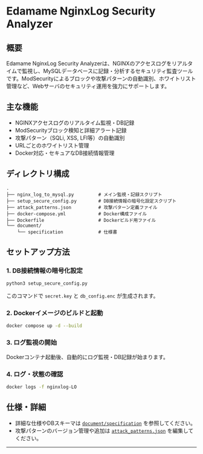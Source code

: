 # Edamame NginxLog Security Analyzer

## 概要
Edamame NginxLog Security Analyzerは、NGINXのアクセスログをリアルタイムで監視し、MySQLデータベースに記録・分析するセキュリティ監査ツールです。ModSecurityによるブロックや攻撃パターンの自動識別、ホワイトリスト管理など、Webサーバのセキュリティ運用を強力にサポートします。

## 主な機能
- NGINXアクセスログのリアルタイム監視・DB記録
- ModSecurityブロック検知と詳細アラート記録
- 攻撃パターン（SQLi, XSS, LFI等）の自動識別
- URLごとのホワイトリスト管理
- Docker対応・セキュアなDB接続情報管理

## ディレクトリ構成
```
.
├── nginx_log_to_mysql.py         # メイン監視・記録スクリプト
├── setup_secure_config.py        # DB接続情報の暗号化設定スクリプト
├── attack_patterns.json          # 攻撃パターン定義ファイル
├── docker-compose.yml            # Docker構成ファイル
├── Dockerfile                    # Dockerビルド用ファイル
└── document/
    └── specification             # 仕様書

```

## セットアップ方法

### 1. DB接続情報の暗号化設定
```bash
python3 setup_secure_config.py
```
このコマンドで `secret.key` と `db_config.enc` が生成されます。

### 2. Dockerイメージのビルドと起動
```bash
docker compose up -d --build
```

### 3. ログ監視の開始
Dockerコンテナ起動後、自動的にログ監視・DB記録が始まります。

### 4. ログ・状態の確認
```bash
docker logs -f nginxlog-LO
```

## 仕様・詳細
- 詳細な仕様やDBスキーマは [`document/specification`](document/specification) を参照してください。
- 攻撃パターンのバージョン管理や追加は [`attack_patterns.json`](attack_patterns.json) を編集してください。


---


